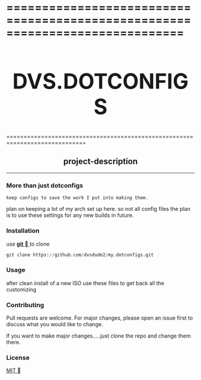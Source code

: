 

=============================================================================
**<h1 style="text-align: center;">DVS.DOTCONFIGS</h1>**                      
=============================================================================
=============================================================================
**<h2 style="text-align: center;">project-description</h2>**
_______________________________
### More than just dotconfigs

    keep configs to save the work I put into making them.
plan on keeping a lot of my arch set up here. so not all config files
the plan is to use these settings for any new builds in future.

### Installation

use [**git**  ](https://git-scm.com/ "download git") to clone

```python
git clone https://github.com/dvsdude2/my.dotconfigs.git
```

### Usage

after clean install of a new ISO
use these files to get back all the customizing

### Contributing

Pull requests are welcome. For major changes, please open an issue first to
discuss what you would like to change.

If you want to make major changes.....just clone the repo and change them there.

### License

[MIT ](https://choosealicense.com/licenses/mit/)
